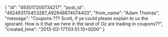  {
   "id": "493017200734217",
   "post_id": "462493170453287_492948674074403",
   "from_name": "Adam Thomas",
   "message": "Coupons ??? Scott,  if ye could please explain to us the ignorant. How is it that we here in the land of Oz are trading in coupons??",
   "created_time": "2013-03-17T03:51:10+0000"
 }
